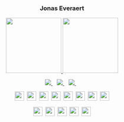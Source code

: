 <!--
https://github.com/anuraghazra/github-readme-stats#wakatime-week-stats
https://shields.io/
-->

<!--Main color: 5A8CFF-->

<h3 align="center">Jonas Everaert</h3>

<p align='center'>
  <a href="Statistics.md"><img src="https://github-readme-stats.vercel.app/api?username=jomy10&show_icons=true&count_private=true&theme=tokyonight" height="150"/a> 
  <!--
  Can edit the &langs_count=number to show more languages
  &hide=language1,language2 to hide languages
  -->
  <a href="Statistics.md"><img src="https://github-readme-stats-jomy10.vercel.app/api/top-langs/?username=jomy10&layout=compact&count_private=true&theme=tokyonight&hide=Rich%20Text%20Format&langs_count=6&exclude_repo=website&include_repo=semver" height="150"/a>
</p>

<p align='center'>
  <a href="https://www.linkedin.com/in/everaert-jonas/">
    <img src="https://img.shields.io/badge/linkedin-5A8CFF.svg?&style=for-the-badge&logo=linkedin&logoColor=white" />
  </a>&nbsp;&nbsp;
  <a href="https://www.instagram.com/jonas_everaert/">
    <img src="https://img.shields.io/badge/instagram-5A8CFF.svg?&style=for-the-badge&logo=instagram&logoColor=white" />        
  </a>&nbsp;&nbsp;
  <a href="https://jonaseveraert.be">
    <img src="https://img.shields.io/badge/website-5A8CFF.svg?&style=for-the-badge&logo=website&logoColor=white" />        
  </a>&nbsp;&nbsp;
</p>

<!--p align='center'>
  Currently learning <a href="https://github.com/rust-lang/rust" style="color: #5A8CFF;">Rust</a> and <a href="https://github.com/ruby/ruby" style="color: #5A8CFF;">Ruby</a>.
</p-->

<!--Programming languages-->
<p align='center'>
  <img src="https://img.shields.io/badge/-Rust-5A8CFF?logo=rust&logoColor=white&logoWidth=30&logoWidth=100" style="height: 25px;"/>&nbsp;
  <img src="https://img.shields.io/badge/-Swift-5A8CFF?logo=swift&logoColor=white&logoWidth=30&logoWidth=100" style="height: 25px;"/>&nbsp;
  <img src="https://img.shields.io/badge/-Ruby-5A8CFF?logo=ruby&logoColor=white&logoWidth=30&logoWidth=100" style="height: 25px;"/>&nbsp;
  <img src="https://img.shields.io/badge/-Java-5A8CFF?logo=java&logoColor=white&logoWidth=30&logoWidth=100" style="height: 25px;"/>&nbsp;
  <img src="https://img.shields.io/badge/-Javascript-5A8CFF?logo=javascript&logoColor=white&logoWidth=30&logoWidth=100" style="height: 25px;"/>&nbsp;
  <img src="https://img.shields.io/badge/-WebAssembly-5A8CFF?logo=webassembly&logoColor=white&logoWidth=30&logoWidth=100" style="height: 25px;"/>&nbsp;
  <img src="https://img.shields.io/badge/-HTML-5A8CFF?logo=html5&logoColor=white&logoWidth=30&logoWidth=100" style="height: 25px;"/>&nbsp;
  <img src="https://img.shields.io/badge/-CSS-5A8CFF?logo=css3&logoColor=white&logoWidth=30&logoWidth=100" style="height: 25px;"/>
</p>
    
<!--Frameworks-->
<p align="center">
  <img src="https://img.shields.io/badge/-Svelte-5A8CFF?logo=svelte&logoColor=white&logoWidth=30&logoWidth=100" style="height: 25px;"/>&nbsp;
  <img src="https://img.shields.io/badge/-Firebase-5A8CFF?logo=firebase&logoColor=white&logoWidth=30&logoWidth=100" style="height: 25px;"/>&nbsp;
  <img src="https://img.shields.io/badge/-Vapor-5A8CFF?logo=vapor&logoColor=white&logoWidth=30&logoWidth=100" style="height: 25px;"/>&nbsp;
  <img src="https://img.shields.io/badge/-Docker-5A8CFF?logo=docker&logoColor=white&logoWidth=30&logoWidth=100" style="height: 25px;"/>&nbsp;
  <img src="https://img.shields.io/badge/-Heroku-5A8CFF?logo=heroku&logoColor=white&logoWidth=30&logoWidth=100" style="height: 25px;"/>
</p>  

<!--
**Jomy10/Jomy10** is a ✨ _special_ ✨ repository because its `README.md` (this file) appears on your GitHub profile.

Here are some ideas to get you started:

- 🔭 I’m currently working on ...
- 🌱 I’m currently learning ...
- 👯 I’m looking to collaborate on ...
- 🤔 I’m looking for help with ...
- 💬 Ask me about ...
- 📫 How to reach me: ...
- 😄 Pronouns: ...
- ⚡ Fun fact: ...
-->

